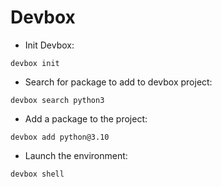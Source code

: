 # Devbox

- Init Devbox:

`devbox init`

- Search for package to add to devbox project:

`devbox search python3`

- Add a package to the project:

`devbox add python@3.10`

- Launch the environment:

`devbox shell`